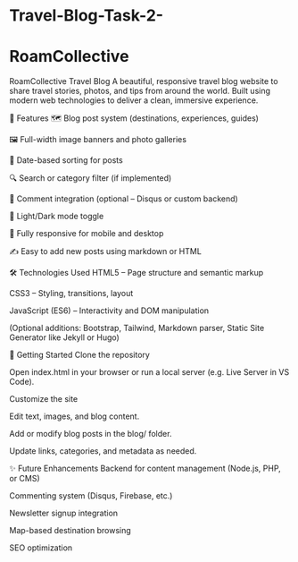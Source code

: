 # Travel-Blog-Task-2-
# RoamCollective
RoamCollective Travel Blog
A beautiful, responsive travel blog website to share travel stories, photos, and tips from around the world. Built using modern web technologies to deliver a clean, immersive experience.


📌 Features
🗺️ Blog post system (destinations, experiences, guides)

🖼️ Full-width image banners and photo galleries

📅 Date-based sorting for posts

🔍 Search or category filter (if implemented)

💬 Comment integration (optional – Disqus or custom backend)

🌙 Light/Dark mode toggle

📱 Fully responsive for mobile and desktop

✍️ Easy to add new posts using markdown or HTML

🛠️ Technologies Used
HTML5 – Page structure and semantic markup

CSS3 – Styling, transitions, layout

JavaScript (ES6) – Interactivity and DOM manipulation

(Optional additions: Bootstrap, Tailwind, Markdown parser, Static Site Generator like Jekyll or Hugo)

🧠 Getting Started
Clone the repository


Open index.html in your browser or run a local server (e.g. Live Server in VS Code).

Customize the site

Edit text, images, and blog content.

Add or modify blog posts in the blog/ folder.

Update links, categories, and metadata as needed.

✨ Future Enhancements
Backend for content management (Node.js, PHP, or CMS)

Commenting system (Disqus, Firebase, etc.)

Newsletter signup integration

Map-based destination browsing

SEO optimization
